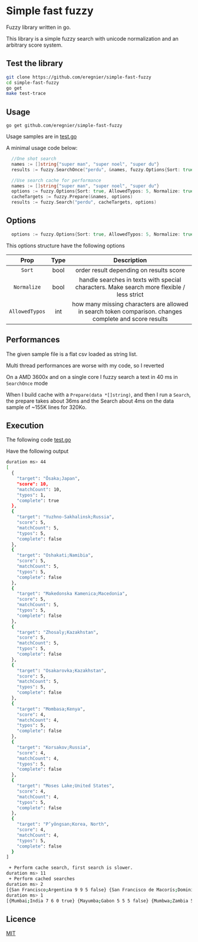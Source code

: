 # Simple fast fuzzy

Fuzzy library written in go.

This library is a simple fuzzy search with unicode normalization and an arbitrary score system.

## Test the library

```bash
git clone https://github.com/eregnier/simple-fast-fuzzy
cd simple-fast-fuzzy
go get
make test-trace
```

## Usage

`go get github.com/eregnier/simple-fast-fuzzy`

Usage samples are in [test.go](test.go)

A minimal usage code below:

```go
  //One shot search
  names := []string{"super man", "super noel", "super du"}
  results := fuzzy.SearchOnce("perdu", &names, fuzzy.Options{Sort: true, AllowedTypos: 5, Normalize: true})
```

```go
  //Use search cache for performance
  names := []string{"super man", "super noel", "super du"}
  options := fuzzy.Options{Sort: true, AllowedTypos: 5, Normalize: true}
  cacheTargets := fuzzy.Prepare(&names, options)
  results := fuzzy.Search("perdu", cacheTargets, options)
```

## Options

```go
  options := fuzzy.Options{Sort: true, AllowedTypos: 5, Normalize: true}
```

This options structure have the following options

**Prop**|**Type**|**Description**
:-----:|:-----:|:-----:
`Sort`|bool|order result depending on results score
`Normalize`|bool|handle searches in texts with special characters. Make search more flexible / less strict
`AllowedTypos`|int|how many missing characters are allowed in search token comparison. changes complete and score results

## Performances

The given sample file is a flat csv loaded as string list.

Multi thread performances are worse with my code, so I reverted

On a AMD 3600x and on a single core I fuzzy search a text in 40 ms in `SearchOnce` mode

When I build cache with a `Prepare(data *[]string)`, and then I run a `Search`, the prepare takes about 36ms and the Search about 4ms on the data sample of ~155K lines for 320Ko.

## Execution

The following code [test.go](test.go)

Have the following output

```bash
duration ms> 44
[
  {
    "target": "Ōsaka;Japan",
    "score": 10,
    "matchCount": 10,
    "typos": 1,
    "complete": true
  },
  {
    "target": "Yuzhno-Sakhalinsk;Russia",
    "score": 5,
    "matchCount": 5,
    "typos": 5,
    "complete": false
  },
  {
    "target": "Oshakati;Namibia",
    "score": 5,
    "matchCount": 5,
    "typos": 5,
    "complete": false
  },
  {
    "target": "Makedonska Kamenica;Macedonia",
    "score": 5,
    "matchCount": 5,
    "typos": 5,
    "complete": false
  },
  {
    "target": "Zhosaly;Kazakhstan",
    "score": 5,
    "matchCount": 5,
    "typos": 5,
    "complete": false
  },
  {
    "target": "Osakarovka;Kazakhstan",
    "score": 5,
    "matchCount": 5,
    "typos": 5,
    "complete": false
  },
  {
    "target": "Mombasa;Kenya",
    "score": 4,
    "matchCount": 4,
    "typos": 5,
    "complete": false
  },
  {
    "target": "Korsakov;Russia",
    "score": 4,
    "matchCount": 4,
    "typos": 5,
    "complete": false
  },
  {
    "target": "Moses Lake;United States",
    "score": 4,
    "matchCount": 4,
    "typos": 5,
    "complete": false
  },
  {
    "target": "P’yŏngsan;Korea, North",
    "score": 4,
    "matchCount": 4,
    "typos": 5,
    "complete": false
  }
]

 + Perform cache search, first search is slower.
duration ms> 11
 + Perform cached searches
duration ms> 2
[{San Francisco;Argentina 9 9 5 false} {San Francisco de Macorís;Dominican Republic 9 9 5 false} {San Francisco;United States 9 9 5 false} {San Francisco;El Salvador 9 9 5 false} {San Fernando;Philippines 8 8 5 false}]
duration ms> 1
[{Mumbai;India 7 6 0 true} {Mayumba;Gabon 5 5 5 false} {Mumbwa;Zambia 5 5 5 false} {Capenda Camulemba;Angola 5 5 5 false} {Namutumba;Uganda 5 5 5 false}]

```

## Licence

[MIT](LICENCE.md)